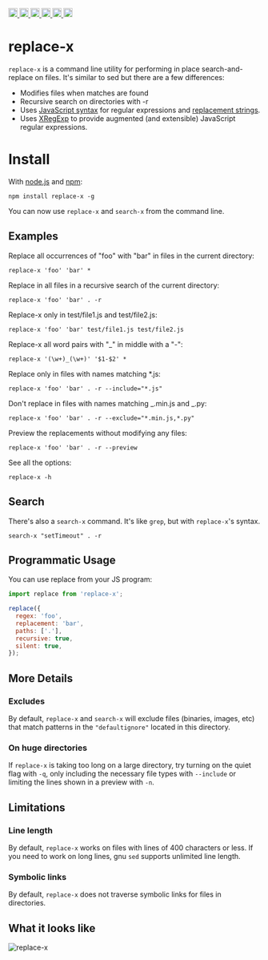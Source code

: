 <a
  href="https://travis-ci.org/Xotic750/replace-x"
  title="Travis status">
<img
  src="https://travis-ci.org/Xotic750/replace-x.svg?branch=master"
  alt="Travis status" height="18">
</a>
<a
  href="https://david-dm.org/Xotic750/replace-x"
  title="Dependency status">
<img src="https://david-dm.org/Xotic750/replace-x/status.svg"
  alt="Dependency status" height="18"/>
</a>
<a
  href="https://david-dm.org/Xotic750/replace-x?type=dev"
  title="devDependency status">
<img src="https://david-dm.org/Xotic750/replace-x/dev-status.svg"
  alt="devDependency status" height="18"/>
</a>
<a
  href="https://badge.fury.io/js/replace-x"
  title="npm version">
<img src="https://badge.fury.io/js/replace-x.svg"
  alt="npm version" height="18">
</a>
<a
  href="https://bettercodehub.com/results/Xotic750/replace-x"
  title="bettercodehub score">
<img src="https://bettercodehub.com/edge/badge/Xotic750/replace-x?branch=master"
  alt="bettercodehub score" height="18">
</a>
<a
  href="https://coveralls.io/github/Xotic750/replace-x?branch=master"
  title="Coverage Status">
<img src="https://coveralls.io/repos/github/Xotic750/replace-x/badge.svg?branch=master"
  alt="Coverage Status" height="18">
</a>

# replace-x

`replace-x` is a command line utility for performing in place search-and-replace on files. It's similar to sed but there are a few differences:

- Modifies files when matches are found
- Recursive search on directories with -r
- Uses [JavaScript syntax](https://developer.mozilla.org/en/JavaScript/Guide/Regular_Expressions#Using_Simple_Patterns) for regular expressions and [replacement strings](https://developer.mozilla.org/en/JavaScript/Reference/Global_Objects/String/replace#Specifying_a_string_as_a_parameter).
- Uses [XRegExp](http://xregexp.com/) to provide augmented (and extensible) JavaScript regular expressions.

# Install

With [node.js](http://nodejs.org/) and [npm](http://github.com/isaacs/npm):

    npm install replace-x -g

You can now use `replace-x` and `search-x` from the command line.

## Examples

Replace all occurrences of "foo" with "bar" in files in the current directory:

```
replace-x 'foo' 'bar' *
```

Replace in all files in a recursive search of the current directory:

```
replace-x 'foo' 'bar' . -r
```

Replace-x only in test/file1.js and test/file2.js:

```
replace-x 'foo' 'bar' test/file1.js test/file2.js
```

Replace-x all word pairs with "\_" in middle with a "-":

```
replace-x '(\w+)_(\w+)' '$1-$2' *
```

Replace only in files with names matching \*.js:

```
replace-x 'foo' 'bar' . -r --include="*.js"
```

Don't replace in files with names matching _.min.js and _.py:

```
replace-x 'foo' 'bar' . -r --exclude="*.min.js,*.py"
```

Preview the replacements without modifying any files:

```
replace-x 'foo' 'bar' . -r --preview
```

See all the options:

```
replace-x -h
```

## Search

There's also a `search-x` command. It's like `grep`, but with `replace-x`'s syntax.

```
search-x "setTimeout" . -r
```

## Programmatic Usage

You can use replace from your JS program:

```javascript
import replace from 'replace-x';

replace({
  regex: 'foo',
  replacement: 'bar',
  paths: ['.'],
  recursive: true,
  silent: true,
});
```

## More Details

### Excludes

By default, `replace-x` and `search-x` will exclude files (binaries, images, etc) that match patterns in the `"defaultignore"` located in this directory.

### On huge directories

If `replace-x` is taking too long on a large directory, try turning on the quiet flag with `-q`, only including the necessary file types with `--include` or limiting the lines shown in a preview with `-n`.

## Limitations

### Line length

By default, `replace-x` works on files with lines of 400 characters or less. If you need to work on long lines, gnu `sed` supports unlimited line length.

### Symbolic links

By default, `replace-x` does not traverse symbolic links for files in directories.

## What it looks like

![replace-x](http://i.imgur.com/qmJjS.png)
